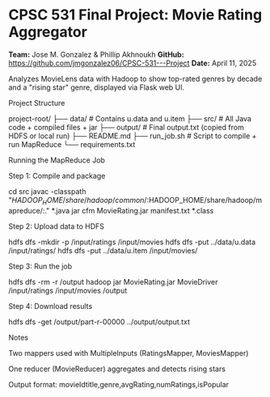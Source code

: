 # CPSC 531 Final Project: Movie Rating Aggregator

**Team:**  Jose M. Gonzalez & Phillip Akhnoukh
**GitHub:**   https://github.com/jmgonzalez06/CPSC-531---Project
**Date:** April 11, 2025

Analyzes MovieLens data with Hadoop to show top-rated genres by decade and a "rising star" genre, displayed via Flask web UI.

Project Structure

project-root/
├── data/          # Contains u.data and u.item
├── src/           # All Java code + compiled files + jar
├── output/        # Final output.txt (copied from HDFS or local run)
├── README.md
├── run_job.sh     # Script to compile + run MapReduce
└── requirements.txt

Running the MapReduce Job

Step 1: Compile and package

cd src
javac -classpath "$HADOOP_HOME/share/hadoop/common/:$HADOOP_HOME/share/hadoop/mapreduce/:." *.java
jar cfm MovieRating.jar manifest.txt *.class

Step 2: Upload data to HDFS

hdfs dfs -mkdir -p /input/ratings /input/movies
hdfs dfs -put ../data/u.data /input/ratings/
hdfs dfs -put ../data/u.item /input/movies/

Step 3: Run the job

hdfs dfs -rm -r /output
hadoop jar MovieRating.jar MovieDriver /input/ratings /input/movies /output

Step 4: Download results

hdfs dfs -get /output/part-r-00000 ../output/output.txt

Notes

Two mappers used with MultipleInputs (RatingsMapper, MoviesMapper)

One reducer (MovieReducer) aggregates and detects rising stars

Output format:
movieIdtitle,genre,avgRating,numRatings,isPopular
